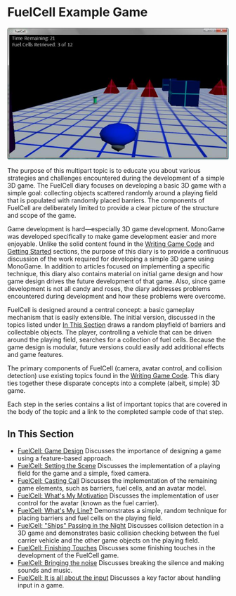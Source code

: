 # FuelCell Example Game

![FuelCell Sample](../Images/FuelCell-Sample.jpg)

The purpose of this multipart topic is to educate you about various strategies and challenges encountered during the development of a simple 3D game. The FuelCell diary focuses on developing a basic 3D game with a simple goal: collecting objects scattered randomly around a playing field that is populated with randomly placed barriers. The components of FuelCell are deliberately limited to provide a clear picture of the structure and scope of the game.

Game development is hard—especially 3D game development. MonoGame was developed specifically to make game development easier and more enjoyable. Unlike the solid content found in the [Writing Game Code]() and [Getting Started]() sections, the purpose of this diary is to provide a continuous discussion of the work required for developing a simple 3D game using MonoGame. In addition to articles focused on implementing a specific technique, this diary also contains material on initial game design and how game design drives the future development of that game. Also, since game development is not all candy and roses, the diary addresses problems encountered during development and how these problems were overcome.

FuelCell is designed around a central concept: a basic gameplay mechanism that is easily extensible. The initial version, discussed in the topics listed under [In This Section](#in-this-section) draws a random playfield of barriers and collectable objects. The player, controlling a vehicle that can be driven around the playing field, searches for a collection of fuel cells. Because the game design is modular, future versions could easily add additional effects and game features.

The primary components of FuelCell (camera, avatar control, and collision detection) use existing topics found in the [Writing Game Code](). This diary ties together these disparate concepts into a complete (albeit, simple) 3D game.

Each step in the series contains a list of important topics that are covered in the body of the topic and a link to the completed sample code of that step.

## In This Section

- [FuelCell: Game Design](Documentation/1-FuelCell-Game-design.md)
  Discusses the importance of designing a game using a feature-based approach.
- [FuelCell: Setting the Scene](Documentation/2-FuelCell-Setting-the-scene.md)
  Discusses the implementation of a playing field for the game and a simple, fixed camera.
- [FuelCell: Casting Call](Documentation/3-FuelCell-Casting-call.md)
  Discusses the implementation of the remaining game elements, such as barriers, fuel cells, and an avatar model.
- [FuelCell: What's My Motivation](Documentation/4-FuelCell-What-is-my-motivation.md)
  Discusses the implementation of user control for the avatar (known as the fuel carrier).
- [FuelCell: What's My Line?](Documentation/5-FuelCell-What-is-my-line.md)
  Demonstrates a simple, random technique for placing barriers and fuel cells on the playing field.
- [FuelCell: "Ships" Passing in the Night](Documentation/6-FuelCell-Ships-passing-in-the-night.md)
  Discusses collision detection in a 3D game and demonstrates basic collision checking between the fuel carrier vehicle and the other game objects on the playing field.
- [FuelCell: Finishing Touches](Documentation/7-FuelCell-Finishing%20Touches.md)
  Discusses some finishing touches in the development of the FuelCell game.
- [FuelCell: Bringing the noise](Documentation/8-FuelCell-Bringing-the-noise.md)
  Discusses breaking the silence and making sounds and music.
- [FuelCell: It is all about the input](Documentation/9-It-is-all-about-the-input.md)
  Discusses a key factor about handling input in a game.
